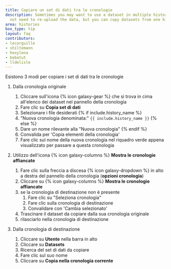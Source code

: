 ```yaml
---
title: Copiare un set di dati tra le cronologie
description: Sometimes you may want to use a dataset in multiple histories. You do
  not need to re-upload the data, but you can copy datasets from one history to another.
area: histories
box_type: tip
layout: faq
contributors:
- lecorguille
- shiltemann
- hexylena
- bebatut
- lldelisle
---
```



Esistono 3 modi per copiare i set di dati tra le cronologie

1. Dalla cronologia originale

    1. Cliccare sull'icona {% icon galaxy-gear %} che si trova in cima all'elenco dei dataset nel pannello della cronologia
    2. Fare clic su **Copia set di dati**
    3. Selezionare i file desiderati {% if include.history_name %}
    4. "Nuova cronologia denominata:" `{{ include.history_name }}` {% else %}
    4. Dare un nome rilevante alla "Nuova cronologia" {% endif %}
    5. Convalida per 'Copia elementi della cronologia'
    5. Fare clic sul nome della nuova cronologia nel riquadro verde appena visualizzato per passare a questa cronologia

2. Utilizzo dell'icona {% icon galaxy-columns %} **Mostra le cronologie affiancate**

    1. Fare clic sulla freccia a discesa {% icon galaxy-dropdown %} in alto a destra del pannello della cronologia (**opzioni cronologia**)
    2. Cliccare su {% icon galaxy-columns %} **Mostra le cronologie affiancate**
    3. se la cronologia di destinazione non è presente
        1. Fare clic su "Seleziona cronologia"
        2. Fare clic sulla cronologia di destinazione
        3. Convalidare con 'Cambia selezionato'
    3. Trascinare il dataset da copiare dalla sua cronologia originale
    4. rilasciarlo nella cronologia di destinazione

3. Dalla cronologia di destinazione

    1. Cliccare su **Utente** nella barra in alto
    2. Cliccare su **Datasets**
    3. Ricerca del set di dati da copiare
    4. Fare clic sul suo nome
    5. Cliccare su **Copia nella cronologia corrente**

